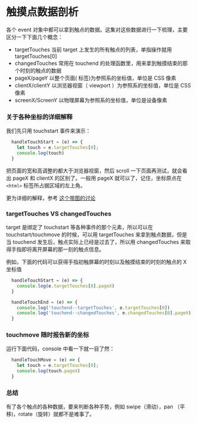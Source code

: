 # 触摸点数据剖析


各个 event 对象中都可以拿到触点的数据。这集对这些数据进行一下梳理，主要区分一下下面几个概念：

- targetTouches  当前 target 上发生的所有触点的列表，单指操作就用 targetTouches[0]
- changedTouches 常用在 touchend 的处理函数里，用来拿到触摸结束的那个时刻的触点的数据
- pageX/pageY 以整个页面(<html> 标签)为参照系的坐标值，单位是 CSS 像素
- clientX/clientY 以浏览器视窗（ viewport ）为参照系的坐标值，单位是 CSS 像素
- screenX/ScreenY 以物理屏幕为参照系的坐标值，单位是设备像素


### 关于各种坐标的详细解释


我们先只用 touchstart 事件来演示：


```js
  handleTouchStart = (e) => {
    let touch = e.targetTouches[0];
    console.log(touch)
  }
```

把页面的宽和高调整的都大于浏览器视窗，然后 scroll 一下页面再测试，就会看出 pageX 和 clientX 的区别了。一般用 pageX 就可以了，记住，坐标原点在 `<html>` 标签所占据区域的左上角。


更为详细的解释，参考 [这个带图的讨论](https://stackoverflow.com/questions/6073505/what-is-the-difference-between-screenx-y-clientx-y-and-pagex-y)


### targetTouches VS changedTouches

target 是绑定了 touchstart 等各种事件的那个元素，所以可以在 touchstart/touchmove 的时候，可以用 targetTouches 来拿到触点数据，但是当 touchend 发生后，触点实际上已经是过去了，所以用 changedTouches 来取得手指即将离开屏幕的那一刻的触点信息。

例如，下面的代码可以获得手指初触屏幕的时刻以及触摸结束的时刻的触点的 X 坐标值

```js
  handleTouchStart = (e) => {
    console.log(e.targetTouches[0].pageX)
  }

  handleTouchEnd = (e) => {
    console.log('touchend--targetTouches', e.targetTouches[0])
    console.log('touchend--changedTouches', e.changedTouches[0].pageX)
  }
```

### touchmove 随时报告新的坐标

运行下面代码，console 中看一下就一目了然：

```js
  handleTouchMove = (e) => {
    let touch = e.targetTouches[0];
    console.log(touch.pageX)
  }
```


### 总结

有了各个触点的各种数据，要来判断各种手势，例如 swipe（滑动），pan （平移)，rotate（旋转）就都不是难事了。


